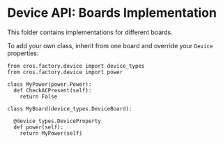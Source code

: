 Device API: Boards Implementation
=================================
This folder contains implementations for different boards.

To add your own class, inherit from one board and override your `Device`
properties:

    from cros.factory.device import device_types
    from cros.factory.device import power

    class MyPower(power.Power):
      def CheckACPresent(self):
        return False

    class MyBoard(device_types.DeviceBoard):

      @device_types.DeviceProperty
      def power(self):
        return MyPower(self)
